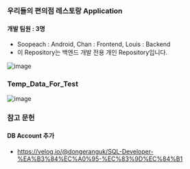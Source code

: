 ### 우리들의 편의점 레스토랑 Application

#### 개발 팀원 : 3명
- Soopeach : Android, Chan : Frontend, Louis : Backend
- 이 Repository는 백엔드 개발 전용 개인 Repository입니다.

![image](https://github.com/carrier1269/Conv_restaurant_backend/assets/58325946/20080d77-b7f3-4861-b2f1-381510e375c9)


### Temp_Data_For_Test
![image](https://github.com/carrier1269/Conv_restaurant_backend/assets/58325946/228574dd-7467-430e-8c74-1006ffbb9ab1)


### 참고 문헌
#### DB Account 추가
- https://velog.io/@dongeranguk/SQL-Developer-%EA%B3%84%EC%A0%95-%EC%83%9D%EC%84%B1
